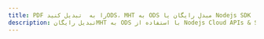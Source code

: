 ---title: PDF را به  تبدیل کنیدODS، MHT به ODS مبدل رایگان یا Nodejs SDKdescription: تبدیل رایگانMHT به ODS با استفاده از Nodejs Cloud APIs & SDK همچنین اسناد PDF را در Cloud ایجاد، ویرایش و رندر کنید.---
